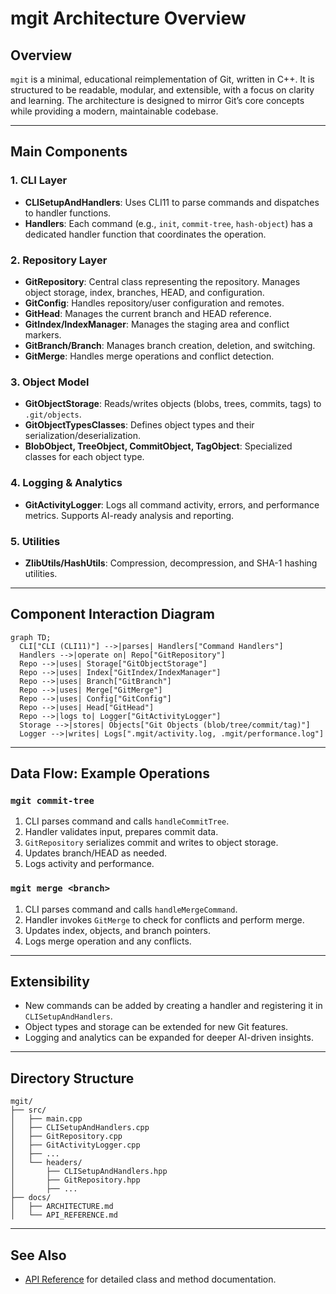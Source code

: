 # mgit Architecture Overview

## Overview

`mgit` is a minimal, educational reimplementation of Git, written in C++. It is structured to be readable, modular, and extensible, with a focus on clarity and learning. The architecture is designed to mirror Git’s core concepts while providing a modern, maintainable codebase.

---

## Main Components

### 1. CLI Layer
- **CLISetupAndHandlers**: Uses CLI11 to parse commands and dispatches to handler functions.
- **Handlers**: Each command (e.g., `init`, `commit-tree`, `hash-object`) has a dedicated handler function that coordinates the operation.

### 2. Repository Layer
- **GitRepository**: Central class representing the repository. Manages object storage, index, branches, HEAD, and configuration.
- **GitConfig**: Handles repository/user configuration and remotes.
- **GitHead**: Manages the current branch and HEAD reference.
- **GitIndex/IndexManager**: Manages the staging area and conflict markers.
- **GitBranch/Branch**: Manages branch creation, deletion, and switching.
- **GitMerge**: Handles merge operations and conflict detection.

### 3. Object Model
- **GitObjectStorage**: Reads/writes objects (blobs, trees, commits, tags) to `.git/objects`.
- **GitObjectTypesClasses**: Defines object types and their serialization/deserialization.
- **BlobObject, TreeObject, CommitObject, TagObject**: Specialized classes for each object type.

### 4. Logging & Analytics
- **GitActivityLogger**: Logs all command activity, errors, and performance metrics. Supports AI-ready analysis and reporting.

### 5. Utilities
- **ZlibUtils/HashUtils**: Compression, decompression, and SHA-1 hashing utilities.

---

## Component Interaction Diagram

```mermaid
graph TD;
  CLI["CLI (CLI11)"] -->|parses| Handlers["Command Handlers"]
  Handlers -->|operate on| Repo["GitRepository"]
  Repo -->|uses| Storage["GitObjectStorage"]
  Repo -->|uses| Index["GitIndex/IndexManager"]
  Repo -->|uses| Branch["GitBranch"]
  Repo -->|uses| Merge["GitMerge"]
  Repo -->|uses| Config["GitConfig"]
  Repo -->|uses| Head["GitHead"]
  Repo -->|logs to| Logger["GitActivityLogger"]
  Storage -->|stores| Objects["Git Objects (blob/tree/commit/tag)"]
  Logger -->|writes| Logs[".mgit/activity.log, .mgit/performance.log"]
```

---

## Data Flow: Example Operations

### `mgit commit-tree`
1. CLI parses command and calls `handleCommitTree`.
2. Handler validates input, prepares commit data.
3. `GitRepository` serializes commit and writes to object storage.
4. Updates branch/HEAD as needed.
5. Logs activity and performance.

### `mgit merge <branch>`
1. CLI parses command and calls `handleMergeCommand`.
2. Handler invokes `GitMerge` to check for conflicts and perform merge.
3. Updates index, objects, and branch pointers.
4. Logs merge operation and any conflicts.

---

## Extensibility
- New commands can be added by creating a handler and registering it in `CLISetupAndHandlers`.
- Object types and storage can be extended for new Git features.
- Logging and analytics can be expanded for deeper AI-driven insights.

---

## Directory Structure

```
mgit/
├── src/
│   ├── main.cpp
│   ├── CLISetupAndHandlers.cpp
│   ├── GitRepository.cpp
│   ├── GitActivityLogger.cpp
│   ├── ...
│   └── headers/
│       ├── CLISetupAndHandlers.hpp
│       ├── GitRepository.hpp
│       ├── ...
├── docs/
│   ├── ARCHITECTURE.md
│   └── API_REFERENCE.md
```

---

## See Also
- [API Reference](API_REFERENCE.md) for detailed class and method documentation. 